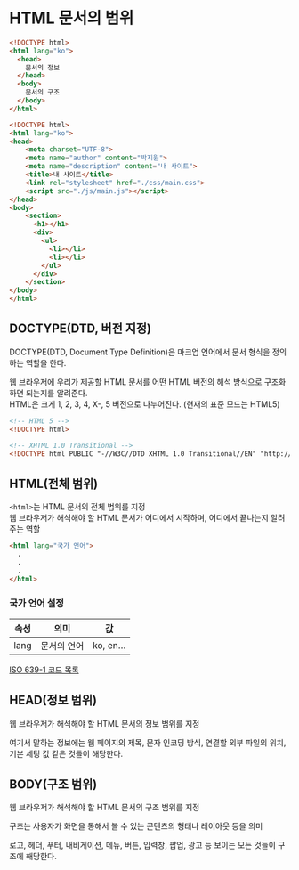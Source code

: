 # HTML 문서의 범위

```html
<!DOCTYPE html>
<html lang="ko">
  <head>
    문서의 정보
  </head>
  <body>
    문서의 구조
  </body>
</html>
```

```html
<!DOCTYPE html>
<html lang="ko">
<head>
    <meta charset="UTF-8">
    <meta name="author" content="박지원">
    <meta name="description" content="내 사이트">
    <title>내 사이트</title>
    <link rel="stylesheet" href="./css/main.css">
    <script src="./js/main.js"></script>
</head>
<body>
    <section>
      <h1></h1>
      <div>
        <ul>
          <li></li>
          <li></li>
        </ul>
      </div>
    </section>
</body>
</html>
```

## DOCTYPE(DTD, 버전 지정)

DOCTYPE(DTD, Document Type Definition)은 마크업 언어에서 문서 형식을 정의하는 역할을 한다.

웹 브라우저에 우리가 제공할 HTML 문서를 어떤 HTML 버전의 해석 방식으로 구조화하면 되는지를 알려준다.  
HTML은 크게 1, 2, 3, 4, X-, 5 버전으로 나누어진다. (현재의 표준 모드는 HTML5)

```html
<!-- HTML 5 -->
<!DOCTYPE html>

<!-- XHTML 1.0 Transitional -->
<!DOCTYPE html PUBLIC "-//W3C//DTD XHTML 1.0 Transitional//EN" "http://www.w3.org/TR/xhtml1/DTD/xhtml1-transitional.dtd">
```

## HTML(전체 범위)
`<html>`는 HTML 문서의 전체 범위를 지정  
웹 브라우저가 해석해야 할 HTML 문서가 어디에서 시작하며, 어디에서 끝나는지 알려주는 역할
```html
<html lang="국가 언어">
  .
  .
  .
</html>
```

### 국가 언어 설정

|속성 | 의미 | 값 |
|-----|------|----|
| lang | 문서의 언어 |	ko, en…|

[ISO 639-1 코드 목록](https://ko.wikipedia.org/wiki/ISO_639-1_%EC%BD%94%EB%93%9C_%EB%AA%A9%EB%A1%9D) 

## HEAD(정보 범위)

웹 브라우저가 해석해야 할 HTML 문서의 정보 범위를 지정

여기서 말하는 정보에는 웹 페이지의 제목, 문자 인코딩 방식, 연결할 외부 파일의 위치, 기본 세팅 값 같은 것들이 해당한다.

## BODY(구조 범위)

웹 브라우저가 해석해야 할 HTML 문서의 구조 범위를 지정

구조는 사용자가 화면을 통해서 볼 수 있는 콘텐츠의 형태나 레이아웃 등을 의미 

로고, 헤더, 푸터, 내비게이션, 메뉴, 버튼, 입력창, 팝업, 광고 등 보이는 모든 것들이 구조에 해당한다.
